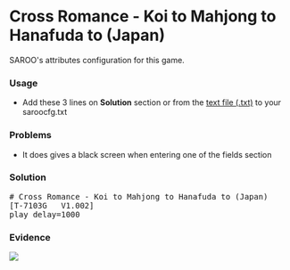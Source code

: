 # Cross Romance - Koi to Mahjong to Hanafuda to (Japan)

SAROO's attributes configuration for this game.

### Usage

- Add these 3 lines on **Solution** section or from the [text file (.txt)](./config.txt) to your saroocfg.txt

### Problems

- It does gives a black screen when entering one of the fields section

### Solution

<pre># Cross Romance - Koi to Mahjong to Hanafuda to (Japan)
[T-7103G   V1.002]
play_delay=1000</pre>

### Evidence

[![](https://img.youtube.com/vi/w1En08XZRW8/0.jpg)](https://youtu.be/w1En08XZRW8)
